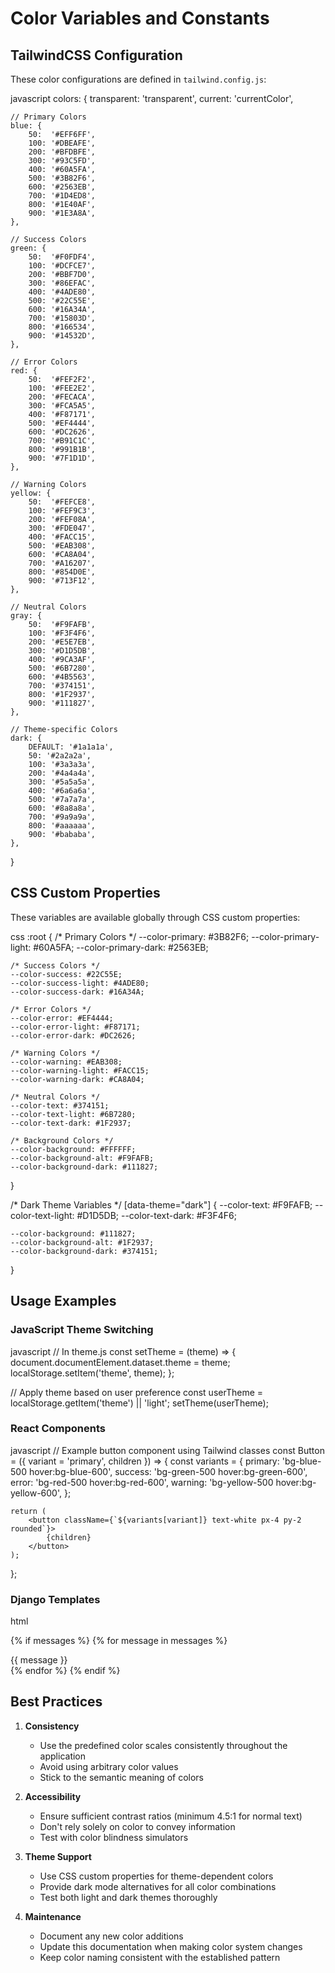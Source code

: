 # Color Variables and Constants

## TailwindCSS Configuration

These color configurations are defined in `tailwind.config.js`:

  javascript
colors: {
    transparent: 'transparent',
    current: 'currentColor',
    
    // Primary Colors
    blue: {
        50:  '#EFF6FF',
        100: '#DBEAFE',
        200: '#BFDBFE',
        300: '#93C5FD',
        400: '#60A5FA',
        500: '#3B82F6',
        600: '#2563EB',
        700: '#1D4ED8',
        800: '#1E40AF',
        900: '#1E3A8A',
    },
    
    // Success Colors
    green: {
        50:  '#F0FDF4',
        100: '#DCFCE7',
        200: '#BBF7D0',
        300: '#86EFAC',
        400: '#4ADE80',
        500: '#22C55E',
        600: '#16A34A',
        700: '#15803D',
        800: '#166534',
        900: '#14532D',
    },
    
    // Error Colors
    red: {
        50:  '#FEF2F2',
        100: '#FEE2E2',
        200: '#FECACA',
        300: '#FCA5A5',
        400: '#F87171',
        500: '#EF4444',
        600: '#DC2626',
        700: '#B91C1C',
        800: '#991B1B',
        900: '#7F1D1D',
    },
    
    // Warning Colors
    yellow: {
        50:  '#FEFCE8',
        100: '#FEF9C3',
        200: '#FEF08A',
        300: '#FDE047',
        400: '#FACC15',
        500: '#EAB308',
        600: '#CA8A04',
        700: '#A16207',
        800: '#854D0E',
        900: '#713F12',
    },
    
    // Neutral Colors
    gray: {
        50:  '#F9FAFB',
        100: '#F3F4F6',
        200: '#E5E7EB',
        300: '#D1D5DB',
        400: '#9CA3AF',
        500: '#6B7280',
        600: '#4B5563',
        700: '#374151',
        800: '#1F2937',
        900: '#111827',
    },
    
    // Theme-specific Colors
    dark: {
        DEFAULT: '#1a1a1a',
        50: '#2a2a2a',
        100: '#3a3a3a',
        200: '#4a4a4a',
        300: '#5a5a5a',
        400: '#6a6a6a',
        500: '#7a7a7a',
        600: '#8a8a8a',
        700: '#9a9a9a',
        800: '#aaaaaa',
        900: '#bababa',
    },
}
  

## CSS Custom Properties

These variables are available globally through CSS custom properties:

  css
:root {
    /* Primary Colors */
    --color-primary: #3B82F6;
    --color-primary-light: #60A5FA;
    --color-primary-dark: #2563EB;
    
    /* Success Colors */
    --color-success: #22C55E;
    --color-success-light: #4ADE80;
    --color-success-dark: #16A34A;
    
    /* Error Colors */
    --color-error: #EF4444;
    --color-error-light: #F87171;
    --color-error-dark: #DC2626;
    
    /* Warning Colors */
    --color-warning: #EAB308;
    --color-warning-light: #FACC15;
    --color-warning-dark: #CA8A04;
    
    /* Neutral Colors */
    --color-text: #374151;
    --color-text-light: #6B7280;
    --color-text-dark: #1F2937;
    
    /* Background Colors */
    --color-background: #FFFFFF;
    --color-background-alt: #F9FAFB;
    --color-background-dark: #111827;
}

/* Dark Theme Variables */
[data-theme="dark"] {
    --color-text: #F9FAFB;
    --color-text-light: #D1D5DB;
    --color-text-dark: #F3F4F6;
    
    --color-background: #111827;
    --color-background-alt: #1F2937;
    --color-background-dark: #374151;
}
  

## Usage Examples

### JavaScript Theme Switching

  javascript
// In theme.js
const setTheme = (theme) => {
    document.documentElement.dataset.theme = theme;
    localStorage.setItem('theme', theme);
};

// Apply theme based on user preference
const userTheme = localStorage.getItem('theme') || 'light';
setTheme(userTheme);
  

### React Components

  javascript
// Example button component using Tailwind classes
const Button = ({ variant = 'primary', children }) => {
    const variants = {
        primary: 'bg-blue-500 hover:bg-blue-600',
        success: 'bg-green-500 hover:bg-green-600',
        error: 'bg-red-500 hover:bg-red-600',
        warning: 'bg-yellow-500 hover:bg-yellow-600',
    };
    
    return (
        <button className={`${variants[variant]} text-white px-4 py-2 rounded`}>
            {children}
        </button>
    );
};
  

### Django Templates

  html
<!-- Example alert component -->
{% if messages %}
    {% for message in messages %}
        <div class="{% if message.tags == 'error' %}
                    bg-red-50 border-red-400 text-red-700
                   {% elif message.tags == 'success' %}
                    bg-green-50 border-green-400 text-green-700
                   {% elif message.tags == 'warning' %}
                    bg-yellow-50 border-yellow-400 text-yellow-700
                   {% else %}
                    bg-blue-50 border-blue-400 text-blue-700
                   {% endif %}
                   px-4 py-3 rounded relative border"
             role="alert">
            {{ message }}
        </div>
    {% endfor %}
{% endif %}
  

## Best Practices

1. **Consistency**
   - Use the predefined color scales consistently throughout the application
   - Avoid using arbitrary color values
   - Stick to the semantic meaning of colors

2. **Accessibility**
   - Ensure sufficient contrast ratios (minimum 4.5:1 for normal text)
   - Don't rely solely on color to convey information
   - Test with color blindness simulators

3. **Theme Support**
   - Use CSS custom properties for theme-dependent colors
   - Provide dark mode alternatives for all color combinations
   - Test both light and dark themes thoroughly

4. **Maintenance**
   - Document any new color additions
   - Update this documentation when making color system changes
   - Keep color naming consistent with the established pattern